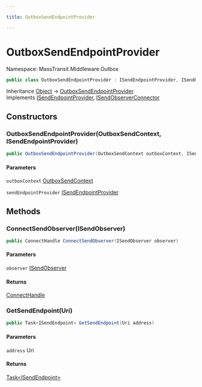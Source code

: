 ```yaml
---

title: OutboxSendEndpointProvider

---
```


# OutboxSendEndpointProvider

Namespace: MassTransit.Middleware.Outbox

```csharp
public class OutboxSendEndpointProvider : ISendEndpointProvider, ISendObserverConnector
```

Inheritance [Object](https://learn.microsoft.com/en-us/dotnet/api/system.object) → [OutboxSendEndpointProvider](../masstransit-middleware-outbox/outboxsendendpointprovider)<br/>
Implements [ISendEndpointProvider](../../masstransit-abstractions/masstransit/isendendpointprovider), [ISendObserverConnector](../../masstransit-abstractions/masstransit/isendobserverconnector)

## Constructors

### **OutboxSendEndpointProvider(OutboxSendContext, ISendEndpointProvider)**

```csharp
public OutboxSendEndpointProvider(OutboxSendContext outboxContext, ISendEndpointProvider sendEndpointProvider)
```

#### Parameters

`outboxContext` [OutboxSendContext](../masstransit-middleware/outboxsendcontext)<br/>

`sendEndpointProvider` [ISendEndpointProvider](../../masstransit-abstractions/masstransit/isendendpointprovider)<br/>

## Methods

### **ConnectSendObserver(ISendObserver)**

```csharp
public ConnectHandle ConnectSendObserver(ISendObserver observer)
```

#### Parameters

`observer` [ISendObserver](../../masstransit-abstractions/masstransit/isendobserver)<br/>

#### Returns

[ConnectHandle](../../masstransit-abstractions/masstransit/connecthandle)<br/>

### **GetSendEndpoint(Uri)**

```csharp
public Task<ISendEndpoint> GetSendEndpoint(Uri address)
```

#### Parameters

`address` Uri<br/>

#### Returns

[Task\<ISendEndpoint\>](https://learn.microsoft.com/en-us/dotnet/api/system.threading.tasks.task-1)<br/>
